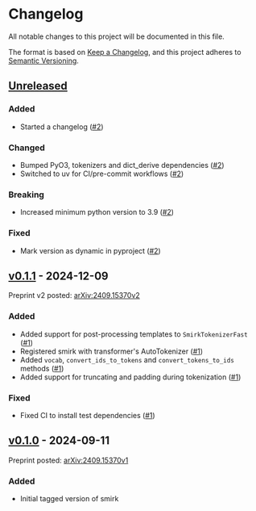# Changelog

All notable changes to this project will be documented in this file.

The format is based on [Keep a Changelog](https://keepachangelog.com/en/1.1.0/),
and this project adheres to [Semantic Versioning](https://semver.org/spec/v2.0.0.html).

## [Unreleased](https://github.com/BattModels/smirk)

### Added

- Started a changelog ([#2](https://github.com/BattModels/smirk/pull/2))

### Changed

- Bumped PyO3, tokenizers and dict_derive dependencies ([#2](https://github.com/BattModels/smirk/pull/2))
- Switched to uv for CI/pre-commit workflows ([#2](https://github.com/BattModels/smirk/pull/2))

### Breaking

- Increased minimum python version to 3.9 ([#2](https://github.com/BattModels/smirk/pull/2))

### Fixed

- Mark version as dynamic in pyproject ([#2](https://github.com/BattModels/smirk/pull/2))

## [v0.1.1](https://github.com/BattModels/smirk/tree/v0.1.1) - 2024-12-09

Preprint v2 posted: [arXiv:2409.15370v2](https://arxiv.org/abs/2409.15370v2)

### Added

- Added support for post-processing templates to `SmirkTokenizerFast` ([#1](https://github.com/BattModels/smirk/pull/1))
- Registered smirk with transformer's AutoTokenizer ([#1](https://github.com/BattModels/smirk/pull/1))
- Added `vocab`, `convert_ids_to_tokens` and `convert_tokens_to_ids` methods ([#1](https://github.com/BattModels/smirk/pull/1))
- Added support for truncating and padding during tokenization ([#1](https://github.com/BattModels/smirk/pull/1))

### Fixed

- Fixed CI to install test dependencies ([#1](https://github.com/BattModels/smirk/pull/1))

## [v0.1.0](https://github.com/BattModels/smirk/tree/v0.1.0) - 2024-09-11

Preprint posted: [arXiv:2409.15370v1](https://arxiv.org/abs/2409.15370v1)

### Added

- Initial tagged version of smirk
